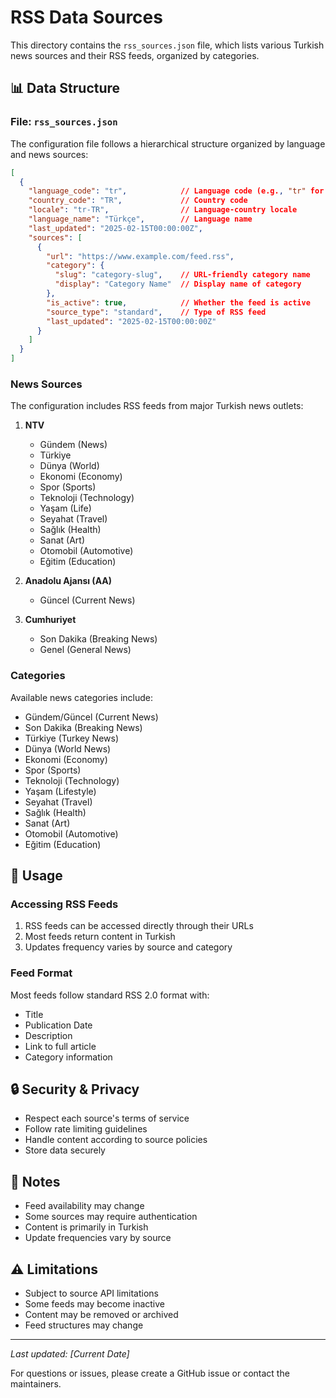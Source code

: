 # RSS Data Sources

This directory contains the `rss_sources.json` file, which lists various Turkish news sources and their RSS feeds, organized by categories.

## 📊 Data Structure

### File: `rss_sources.json`

The configuration file follows a hierarchical structure organized by language and news sources:

```json
[
  {
    "language_code": "tr",            // Language code (e.g., "tr" for Turkish)
    "country_code": "TR",             // Country code
    "locale": "tr-TR",                // Language-country locale
    "language_name": "Türkçe",        // Language name
    "last_updated": "2025-02-15T00:00:00Z",
    "sources": [
      {
        "url": "https://www.example.com/feed.rss",
        "category": {
          "slug": "category-slug",    // URL-friendly category name
          "display": "Category Name"  // Display name of category
        },
        "is_active": true,            // Whether the feed is active
        "source_type": "standard",    // Type of RSS feed
        "last_updated": "2025-02-15T00:00:00Z"
      }
    ]
  }
]
```

### News Sources

The configuration includes RSS feeds from major Turkish news outlets:

1. **NTV**
   - Gündem (News)
   - Türkiye
   - Dünya (World)
   - Ekonomi (Economy)
   - Spor (Sports)
   - Teknoloji (Technology)
   - Yaşam (Life)
   - Seyahat (Travel)
   - Sağlık (Health)
   - Sanat (Art)
   - Otomobil (Automotive)
   - Eğitim (Education)

2. **Anadolu Ajansı (AA)**
   - Güncel (Current News)

3. **Cumhuriyet**
   - Son Dakika (Breaking News)
   - Genel (General News)

### Categories

Available news categories include:
- Gündem/Güncel (Current News)
- Son Dakika (Breaking News)
- Türkiye (Turkey News)
- Dünya (World News)
- Ekonomi (Economy)
- Spor (Sports)
- Teknoloji (Technology)
- Yaşam (Lifestyle)
- Seyahat (Travel)
- Sağlık (Health)
- Sanat (Art)
- Otomobil (Automotive)
- Eğitim (Education)

## 🚀 Usage

### Accessing RSS Feeds

1. RSS feeds can be accessed directly through their URLs
2. Most feeds return content in Turkish
3. Updates frequency varies by source and category

### Feed Format

Most feeds follow standard RSS 2.0 format with:
- Title
- Publication Date
- Description
- Link to full article
- Category information

## 🔒 Security & Privacy

- Respect each source's terms of service
- Follow rate limiting guidelines
- Handle content according to source policies
- Store data securely

## 📝 Notes

- Feed availability may change
- Some sources may require authentication
- Content is primarily in Turkish
- Update frequencies vary by source

## ⚠️ Limitations

- Subject to source API limitations
- Some feeds may become inactive
- Content may be removed or archived
- Feed structures may change

---

*Last updated: [Current Date]*

For questions or issues, please create a GitHub issue or contact the maintainers.